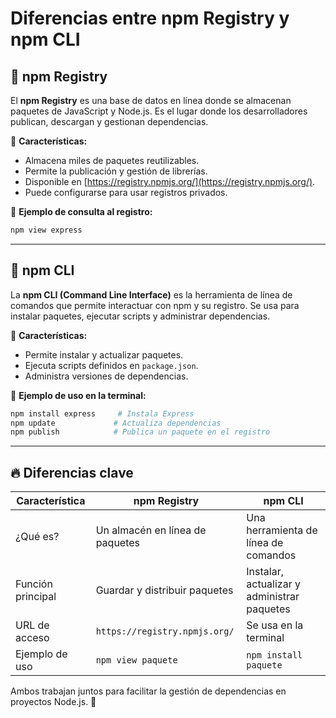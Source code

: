 # Diferencias entre npm Registry y npm CLI

## 📌 npm Registry
El **npm Registry** es una base de datos en línea donde se almacenan paquetes de JavaScript y Node.js. Es el lugar donde los desarrolladores publican, descargan y gestionan dependencias.

🔹 **Características:**
- Almacena miles de paquetes reutilizables.
- Permite la publicación y gestión de librerías.
- Disponible en [https://registry.npmjs.org/](https://registry.npmjs.org/).
- Puede configurarse para usar registros privados.

🔹 **Ejemplo de consulta al registro:**
```sh
npm view express
```

---

## 📌 npm CLI
La **npm CLI (Command Line Interface)** es la herramienta de línea de comandos que permite interactuar con npm y su registro. Se usa para instalar paquetes, ejecutar scripts y administrar dependencias.

🔹 **Características:**
- Permite instalar y actualizar paquetes.
- Ejecuta scripts definidos en `package.json`.
- Administra versiones de dependencias.

🔹 **Ejemplo de uso en la terminal:**
```sh
npm install express     # Instala Express
npm update             # Actualiza dependencias
npm publish            # Publica un paquete en el registro
```

---

## 🔥 Diferencias clave
| Característica  | npm Registry | npm CLI |
|---------------|-------------|---------|
| ¿Qué es? | Un almacén en línea de paquetes | Una herramienta de línea de comandos |
| Función principal | Guardar y distribuir paquetes | Instalar, actualizar y administrar paquetes |
| URL de acceso | `https://registry.npmjs.org/` | Se usa en la terminal |
| Ejemplo de uso | `npm view paquete` | `npm install paquete` |

Ambos trabajan juntos para facilitar la gestión de dependencias en proyectos Node.js. 🚀

